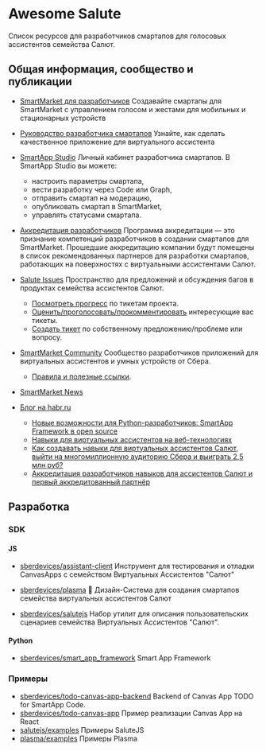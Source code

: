 # Awesome Salute

Список ресурсов для разработчиков смартапов для голосовых ассистентов семейства Салют.

## Общая информация, сообщество и публикации

-   [SmartMarket для разработчиков](https://salute.sber.ru/smartmarket/dev) Создавайте смартапы для SmartMarket с управлением голосом и жестами для мобильных и стационарных устройств

-   [Руководство разработчика смартапов](https://developer.sberdevices.ru/) Узнайте, как сделать качественное приложение для виртуального ассистента

-   [SmartApp Studio](https://smartapp-studio.sberdevices.ru/) Личный кабинет разработчика смартапов. В SmartApp Studio вы можете:

    -   настроить параметры смартапа,
    -   вести разработку через Code или Graph,
    -   отправить смартап на модерацию,
    -   опубликовать смартап в SmartMarket,
    -   управлять статусами смартапа.

-   [Аккредитация разработчиков](https://sberdevices.ru/accreditation_agency/) Программа аккредитации — это признание компетенций разработчиков в создании смартапов для SmartMarket. Прошедшие аккредитацию компании будут помещены в список рекомендованных партнеров для разработки смартапов, работающих на поверхностях с виртуальными ассистентами Салют.

-   [Salute Issues](https://github.com/sberdevices/salute-issues) Пространство для предложений и обсуждения багов в продуктах семейства ассистентов Салют.

    -   [Посмотреть прогресс](https://github.com/sberdevices/salute-issues/projects/1) по тикетам проекта.
    -   [Оценить/проголосовать/прокомментировать](https://github.com/sberdevices/salute-issues/issues) интересующие вас тикеты.
    -   [Создать тикет](https://github.com/sberdevices/salute-issues/issues/new) по собственному предложению/проблеме или вопросу.

-   [SmartMarket Community](https://t.me/smartapp_studio) Cообщество разработчиков приложений для виртуальных ассистентов и умных устройств от Сбера.

    -   [Правила и полезные ссылки](http://sber.me/?p=Q2T6t).

-   [SmartMarket News](https://t.me/smartapp_studio_news)

-   [Блог на habr.ru](https://habr.com/ru/company/sberdevices/)
    -   [Новые возможности для Python-разработчиков: SmartApp Framework в open source](https://habr.com/ru/company/sberdevices/blog/541420/)
    -   [Навыки для виртуальных ассистентов на веб-технологиях](https://habr.com/ru/company/sberbank/blog/533612/)
    -   [Как создавать навыки для виртуальных ассистентов Салют, выйти на многомиллионную аудиторию Сбера и выиграть 2,5 млн руб?](https://habr.com/ru/company/sberdevices/news/t/540960/)
    -   [Аккредитация разработчиков навыков для ассистентов Салют и первый аккредитованный партнёр](https://habr.com/ru/company/sberdevices/news/t/545644/)

## Разработка

### SDK

#### JS

-   [sberdevices/assistant-client](https://github.com/sberdevices/assistant-client) Инструмент для тестирования и отладки СanvasApps c семейством Виртуальных Ассистентов "Салют"

-   [sberdevices/plasma](https://github.com/sberdevices/plasma) 💠 Дизайн-Система для создания cмартапов семейства виртуальных ассистентов Салют

-   [sberdevices/salutejs](https://github.com/sberdevices/salutejs) Набор утилит для описания пользовательских сценариев семейства Виртуальных Ассистентов "Салют".

#### Python

-   [sberdevices/smart_app_framework](https://github.com/sberdevices/smart_app_framework) Smart App Framework

### Примеры

-   [sberdevices/todo-canvas-app-backend](https://github.com/sberdevices/todo-canvas-app-backend) Backend of Canvas App TODO for SmartApp Code.
-   [sberdevices/todo-canvas-app](https://github.com/sberdevices/todo-canvas-app) Пример реализации Canvas App на React
-   [salutejs/examples](https://github.com/sberdevices/salutejs/tree/master/examples) Примеры SaluteJS
-   [plasma/examples](https://github.com/sberdevices/plasma/tree/rc/examples) Примеры Plasma
